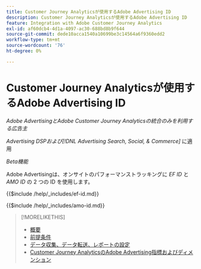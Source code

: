 ```yaml
---
title: Customer Journey Analyticsが使用するAdobe Advertising ID
description: Customer Journey Analyticsが使用するAdobe Advertising ID
feature: Integration with Adobe Customer Journey Analytics
exl-id: af60dcb4-4d1a-4097-ac30-688bd8b9f644
source-git-commit: dede10acca1540a10699be3c14564a6f9360edd2
workflow-type: tm+mt
source-wordcount: '76'
ht-degree: 0%

---
```


# Customer Journey Analyticsが使用するAdobe Advertising ID

*Adobe AdvertisingとAdobe Customer Journey Analyticsの統合のみを利用する広告主*

*Advertising DSPおよび[!DNL Advertising Search, Social, & Commerce]* に適用

*Beta機能*

Adobe Advertisingは、オンサイトのパフォーマンストラッキングに *EF ID* と *AMO ID* の 2 つの ID を使用します。

<!-- Rewrite for CJA:

When an ad impression occurs, Adobe Advertising creates the AMO ID and EF ID values and stores them. For click-through traffic, these IDs are included in the landing page URL using the `ef_id` and `s_kwcid` (for the AMO ID) query string parameters.

Adobe Advertising distinguishes between a click-through or view-through entry to the website using the following criteria:

* A view-through entry is captured when a user visits the site after viewing an ad but not clicking it. [!DNL Analytics] or Web SDK records a view-through if two conditions are met:

    * The visitor has no click-throughs for a [!DNL DSP] or [!DNL Search, Social, & Commerce] ad during the [click lookback window](/help/integrations/analytics/prerequisites.md#lookback-a4adc).

    * The visitor has seen at least one [!DNL DSP] ad during the [impression lookback window](/help/integrations/analytics/prerequisites.md#lookback-a4adc). The last impression is passed as the view-through.

* A click-through entry is captured when a site visitor clicks an ad before entering the site. [!DNL Analytics] or Web SDK captures a click-through when either of the following conditions occurs:

    * The URL includes an EF ID and AMO ID as added to the landing page URL by Adobe Advertising.

    * The URL contains no tracking codes, but the Adobe Advertising JavaScript code detects a click within the last two minutes.

![Adobe Advertising view-based [!DNL Analytics] integration](/help/integrations/assets/a4adc-view-through-process.png)

*Figure 1: Adobe Advertising view-based [!DNL Analytics] integration*

![Adobe Advertising click URL-based [!DNL Analytics] integration](/help/integrations/assets/a4adc-click-through-process.png)

*Figure 2: Adobe Advertising click URL-based [!DNL Analytics] integration*

-->

<!-- ## Adobe Advertising EF IDs {#ef-id} -->

{{$include /help/_includes/ef-id.md}}

<!-- ## Adobe Advertising AMO IDs {#amo-id} -->

{{$include /help/_includes/amo-id.md}}

<!-- rewrite for CJA:

### AMO ID Dimension in [!DNL Customer Journey Analytics]

In Analytics reports, you can find AMO ID data by searching for the [!UICONTROL AMO ID] dimension and using the [!UICONTROL AMO ID Instances] metric. The [!UICONTROL AMO ID] dimension houses all AMO ID values captured, whereas the [!UICONTROL AMO ID Instances] metric indicates how often an AMO ID value was captured by the site. For example, if the same search ad was clicked four times but Analytics tracked seven site entries, then [!UICONTROL AMO ID Instances] would be seven (7) and [!UICONTROL Clicks] would be four (4).

For any reporting or auditing within [!DNL Analytics], the best practice is to use the AMO ID along with its corresponding instance. For more information, see "[Click-Through Data Validation for [!DNL Analytics for Advertising]](data-variances.md#data-validation)" in "Expected Data Variances Between [!DNL Analytics] and Adobe Advertising."

-->

>[!MORELIKETHIS]
>
>* [ 概要 ](overview.md)
>* [ 前提条件 ](prerequisites.md)
>* [ データ収集、データ転送、レポートの設定 ](set-up.md)
>* [Customer Journey AnalyticsのAdobe Advertising指標およびディメンション ](advertising-data-in-cja.md)

